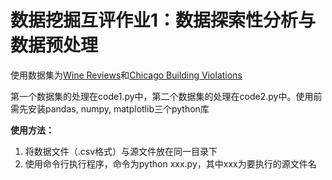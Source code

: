 # 数据挖掘互评作业1：数据探索性分析与数据预处理
使用数据集为[Wine Reviews](https://www.kaggle.com/zynicide/wine-reviews)和[Chicago Building Violations](https://www.kaggle.com/chicago/chicago-building-violations)

第一个数据集的处理在code1.py中，第二个数据集的处理在code2.py中。使用前需先安装pandas, numpy, matplotlib三个python库

**使用方法：** 
1. 将数据文件（.csv格式）与源文件放在同一目录下
2. 使用命令行执行程序，命令为python xxx.py，其中xxx为要执行的源文件名
